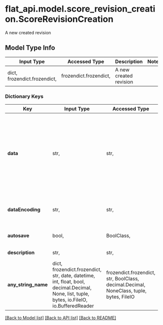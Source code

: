 # flat_api.model.score_revision_creation.ScoreRevisionCreation

A new created revision

## Model Type Info
Input Type | Accessed Type | Description | Notes
------------ | ------------- | ------------- | -------------
dict, frozendict.frozendict,  | frozendict.frozendict,  | A new created revision | 

### Dictionary Keys
Key | Input Type | Accessed Type | Description | Notes
------------ | ------------- | ------------- | ------------- | -------------
**data** | str,  | str,  | The data of the score file. It must be a MusicXML 3 file (&#x60;vnd.recordare.musicxml&#x60; or &#x60;vnd.recordare.musicxml+xml&#x60;), a MIDI file (&#x60;audio/midi&#x60;) or a Flat.json (aka Adagio.json) file. Binary payloads (&#x60;vnd.recordare.musicxml&#x60; and &#x60;audio/midi&#x60;) can be encoded in Base64, in this case the &#x60;dataEncoding&#x60; property must match the encoding used for the API request.  | 
**dataEncoding** | str,  | str,  | The optional encoding of the score data. This property must match the encoding used for the &#x60;data&#x60; property. | [optional] must be one of ["base64", ] 
**autosave** | bool,  | BoolClass,  | Must be set to &#x60;true&#x60; if the revision was created automatically.  | [optional] 
**description** | str,  | str,  | A description associated to the revision | [optional] 
**any_string_name** | dict, frozendict.frozendict, str, date, datetime, int, float, bool, decimal.Decimal, None, list, tuple, bytes, io.FileIO, io.BufferedReader | frozendict.frozendict, str, BoolClass, decimal.Decimal, NoneClass, tuple, bytes, FileIO | any string name can be used but the value must be the correct type | [optional]

[[Back to Model list]](../../README.md#documentation-for-models) [[Back to API list]](../../README.md#documentation-for-api-endpoints) [[Back to README]](../../README.md)

